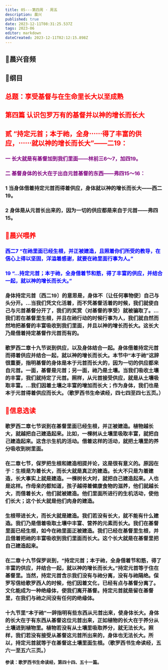 ```yaml
---
title: 05---第四周 · 周五
description: 晨兴
published: true
date: 2023-12-11T08:31:25.537Z
tags: 2023-06
editor: markdown
dateCreated: 2023-12-11T02:12:15.898Z
---
```


## 🎵晨兴音频

## 📖纲目

## <font color=red>总题：享受基督与在生命里长大以至成熟</font>

## <font color=red>第四篇   认识包罗万有的基督并以神的增长而长大</font>

## <font color=red>贰 “持定元首；本于祂，全身⋯⋯得了丰富的供应，⋯⋯就以神的增长而长大”——二19：</font>

### <font color=purple>一   长大就是有基督加到我们里面——林前三6～7，加四19。</font>

### <font color=purple>二   基督身体的长大在于出自元首基督的东西——弗四15～16：</font>

### 1   当身体借着持定元首而得着供应，身体就以神的增长而长大——西二19。

### 2   身体是从元首长出来的，因为一切的供应都是来自于元首——弗四15。

## <font color=red>📖晨兴喂养</font>

### <font color=blue>西二7   “在祂里面已经生根，并正被建造，且照着你们所受的教导，在信心上得以坚固，洋溢着感谢，就要在祂里面行事为人。”</font>

### <font color=blue>19   “…持定元首；本于祂，全身借着节和筋，得了丰富的供应，并结合一起，就以神的增长而长大。”</font>

### 身体持定元首〔西二19〕的意思是，身体不〔让任何事物使〕自己与头分开。…当我们凭文化活着，而不凭基督活着的时候，我们就使自己与元首基督分开了，我们的奖赏（对基督的享受）就被骗取了。…我们若在基督里生根，并且在祂行动的时候行事为人，我们就自然而然地把基督的丰富吸收到我们里面，并且以神的增长而长大。这长大乃是借着持定基督作元首而有的。

### 歌罗西二章十九节说到供应，以及身体结合一起。身体借着持定元首而得着供应并结合一起，就以神的增长而长大。本节中“本于祂”这辞很重要，指明基督的身体是本于元首而长大的，因为一切的供应都来自元首。一面，基督是元首；另一面，祂乃是土壤。当我们吸收土壤的丰富，我们就持定了元首。照样，从元首接受供应，就是从土壤吸取丰富。…我们因着土壤之丰富的增加而长大；作为身体，我们也是本于元首得着供应而长大。（歌罗西书生命读经，四七四至四七五页。）

## <font color=red>📖信息选读</font>

### 歌罗西二章七节说到在基督里面已经生根，并正被建造。植物越长大，就越把自己建造起来。比如，一棵树从土壤里吸取丰富，就把自己建造起来。这含示生机的活动。借着这样的活动，就把土壤里的养分吸收到树里面。

### 在二章七节，保罗把生根和建造相提并论，这是很有意义的。原因在于：生根是为着长大，而长大就是真正的建造。长大不只是为着建造，长大事实上就是建造。一棵树长大时，就把自己建造起来。人也是这样。作母亲的都知道，孩子越得着健康食物的滋养，他们就越长大，而借着长大，他们就被建造。他们里面所进行的生机活动，使他们长大；这个长大就是他们肉身的建造。

### 生根带进长大，而长大就是建造。我们若没有长大，就不能有什么建造。我们乃是借着吸取土壤中丰富、营养的元素而长大。我们在基督里面已经生根，如今在祂里面正被建造。我们已经在基督里生根，并且借着把祂的丰富吸收到我们里面而长大。这个长大就是在基督里把自己建造起来。

### 在二章十九节保罗说到，“持定元首；本于祂，全身借着节和筋，得了丰富的供应，并结合一起，就以神的增长而长大。”持定元首等于住在基督里。当然，持定元首含示我们没有与祂分离，没有与祂隔绝。保罗写信给歌罗西人的时候，他们因着文化，已经有点与基督分离了。文化能成为一种绝缘体，使我们离开基督。持定元首就是留在基督里，在我们与祂之间没有任何的绝缘体。

### 十九节里“本于祂”一辞指明有些东西从元首出来，使身体长大。身体的长大在于有东西从基督这位元首出来，正如植物的长大在于养分从土壤进到植物里。植物若没有从土壤里吸取养分，就无法长大。照样，我们若没有接受从基督这元首所出来的，身体也无法长大。所以，持定元首就等于在基督这土壤里面生根。（歌罗西书生命读经，五六一至五六三页。）

**参读：歌罗西书生命读经，第四十四、五十一篇。**
<!-- Google tag (gtag.js) -->
<script async src="https://www.googletagmanager.com/gtag/js?id=G-1P8709Z16T"></script>
<script>
  window.dataLayer = window.dataLayer || [];
  function gtag(){dataLayer.push(arguments);}
  gtag('js', new Date());

  gtag('config', 'G-1P8709Z16T');
</script>